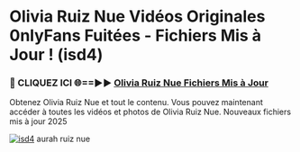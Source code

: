 # Olivia Ruiz Nue Vidéos Originales 0nlyFans Fuitées - Fichiers Mis à Jour ! (isd4)

<h3>🔴 CLIQUEZ ICI 🌐==►► <a href="https://tinyurl.com/2pmr4ezf" rel="nofollow">Olivia Ruiz Nue Fichiers Mis à Jour</a></h3>

Obtenez Olivia Ruiz Nue et tout le contenu. Vous pouvez maintenant accéder à toutes les vidéos et photos de Olivia Ruiz Nue. Nouveaux fichiers mis à jour 2025

[![isd4](https://i.imgur.com/6SNvagu.gif)](https://tinyurl.com/2pmr4ezf)
aurah ruiz nue